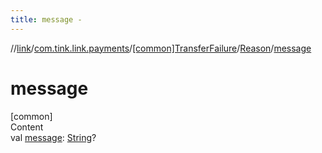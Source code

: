 ```yaml
---
title: message -
---
```

//[link](../../../index.md)/[com.tink.link.payments](../../index.md)/[[common]TransferFailure](../index.md)/[Reason](index.md)/[message](message.md)



# message  
[common]  
Content  
val [message](message.md): [String](https://kotlinlang.org/api/latest/jvm/stdlib/kotlin/-string/index.html)?  



